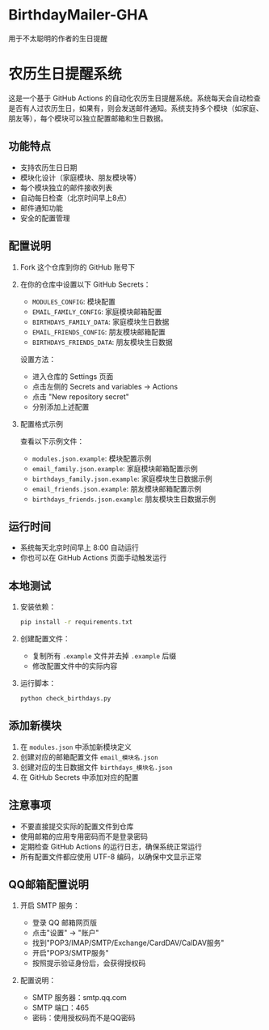 # BirthdayMailer-GHA
用于不太聪明的作者的生日提醒

# 农历生日提醒系统

这是一个基于 GitHub Actions 的自动化农历生日提醒系统。系统每天会自动检查是否有人过农历生日，如果有，则会发送邮件通知。系统支持多个模块（如家庭、朋友等），每个模块可以独立配置邮箱和生日数据。

## 功能特点

- 支持农历生日日期
- 模块化设计（家庭模块、朋友模块等）
- 每个模块独立的邮件接收列表
- 自动每日检查（北京时间早上8点）
- 邮件通知功能
- 安全的配置管理

## 配置说明

1. Fork 这个仓库到你的 GitHub 账号下

2. 在你的仓库中设置以下 GitHub Secrets：
   - `MODULES_CONFIG`: 模块配置
   - `EMAIL_FAMILY_CONFIG`: 家庭模块邮箱配置
   - `BIRTHDAYS_FAMILY_DATA`: 家庭模块生日数据
   - `EMAIL_FRIENDS_CONFIG`: 朋友模块邮箱配置
   - `BIRTHDAYS_FRIENDS_DATA`: 朋友模块生日数据

   设置方法：
   - 进入仓库的 Settings 页面
   - 点击左侧的 Secrets and variables -> Actions
   - 点击 "New repository secret"
   - 分别添加上述配置

3. 配置格式示例

   查看以下示例文件：
   - `modules.json.example`: 模块配置示例
   - `email_family.json.example`: 家庭模块邮箱配置示例
   - `birthdays_family.json.example`: 家庭模块生日数据示例
   - `email_friends.json.example`: 朋友模块邮箱配置示例
   - `birthdays_friends.json.example`: 朋友模块生日数据示例

## 运行时间

- 系统每天北京时间早上 8:00 自动运行
- 你也可以在 GitHub Actions 页面手动触发运行

## 本地测试

1. 安装依赖：
   ```bash
   pip install -r requirements.txt
   ```

2. 创建配置文件：
   - 复制所有 `.example` 文件并去掉 `.example` 后缀
   - 修改配置文件中的实际内容

3. 运行脚本：
   ```bash
   python check_birthdays.py
   ```

## 添加新模块

1. 在 `modules.json` 中添加新模块定义
2. 创建对应的邮箱配置文件 `email_模块名.json`
3. 创建对应的生日数据文件 `birthdays_模块名.json`
4. 在 GitHub Secrets 中添加对应的配置

## 注意事项

- 不要直接提交实际的配置文件到仓库
- 使用邮箱的应用专用密码而不是登录密码
- 定期检查 GitHub Actions 的运行日志，确保系统正常运行
- 所有配置文件都应使用 UTF-8 编码，以确保中文显示正常

## QQ邮箱配置说明

1. 开启 SMTP 服务：
   - 登录 QQ 邮箱网页版
   - 点击"设置" -> "账户"
   - 找到"POP3/IMAP/SMTP/Exchange/CardDAV/CalDAV服务"
   - 开启"POP3/SMTP服务"
   - 按照提示验证身份后，会获得授权码

2. 配置说明：
   - SMTP 服务器：smtp.qq.com
   - SMTP 端口：465
   - 密码：使用授权码而不是QQ密码
